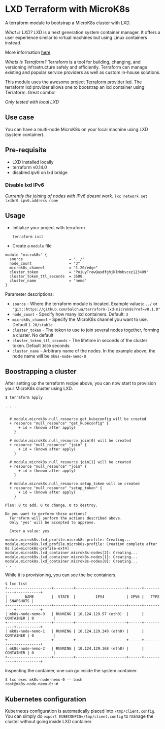 # LXD Terraform with MicroK8s

A terraform module to bootstrap a MicroK8s cluster with LXD.

_What is LXD?_
LXD is a next generation system container manager. It offers a user experience similar to virtual machines but using Linux containers instead.

More information [here](https://linuxcontainers.org/lxd/introduction/)

_Whats is Terraform?_
Terraform is a tool for building, changing, and versioning infrastructure safely and efficiently. Terraform can manage existing and popular service providers as well as custom in-house solutions.

This module uses the awesome project [Terraform provider lxd](https://github.com/terraform-lxd/terraform-provider-lxd).
The terraform lxd provider allows one to bootstrap an lxd container using Terraform.  Great combo!


_Only tested with local LXD_

## Use case

You can have a multi-node MicroK8s on your local machine using LXD (system container).

## Pre-requisite

* LXD installed locally
* terraform v0.14.0
* disabled ipv6 on lxd bridge

### Disable lxd IPv6

_Currently the joining of nodes with IPv6 doesnt work._
`lxc network set lxdbr0 ipv6.address none`

## Usage

* Initialize your project with terraform
  
  `terraform init`

* Create a `module` file

```
module "microk8s" {
  source                     = "../"
  node_count                 = "3"
  microk8s_channel           = "1.20/edge"
  cluster_token              = "PoiuyTrewQasdfghjklMnbvcxz123409"
  cluster_token_ttl_seconds  = 3600
  cluster_name               = "nemo"
}
```

Parameter descriptions:

* `source` - Where the terraform module is located.  Example values: `../` or `"git::https://github.com/balchua/terraform-lxd-microk8s?ref=v0.1.0"`
* `node_count` - Specify how many lxd containers. Default: `3`
* `microk8s_channel` - Specify the MicroK8s channel you want to use. Default `1.20/stable`
* `cluster_token` - The token to use to join several nodes together, forming a cluster.  No default
* `cluster_token_ttl_seconds` - The lifetime in seconds of the cluster token.  Default `3600` seconds
* `cluster_name` - Arbitrary name of the nodes.  In the example above, the node name will be `mk8s-node-nemo-0`

## Boostrapping a cluster

After setting up the terraform recipe above, you can now start to provision your MicroK8s cluster using LXD.

```
$ terraform apply

. . .


  # module.microk8s.null_resource.get_kubeconfig will be created
  + resource "null_resource" "get_kubeconfig" {
      + id = (known after apply)
    }

  # module.microk8s.null_resource.join[0] will be created
  + resource "null_resource" "join" {
      + id = (known after apply)
    }

  # module.microk8s.null_resource.join[1] will be created
  + resource "null_resource" "join" {
      + id = (known after apply)
    }

  # module.microk8s.null_resource.setup_token will be created
  + resource "null_resource" "setup_token" {
      + id = (known after apply)
    }

Plan: 8 to add, 0 to change, 0 to destroy.

Do you want to perform these actions?
  Terraform will perform the actions described above.
  Only 'yes' will be accepted to approve.

  Enter a value: yes

module.microk8s.lxd_profile.microk8s-profile: Creating...
module.microk8s.lxd_profile.microk8s-profile: Creation complete after 0s [id=microk8s-profile-ext4]
module.microk8s.lxd_container.microk8s-nodes[2]: Creating...
module.microk8s.lxd_container.microk8s-nodes[1]: Creating...
module.microk8s.lxd_container.microk8s-nodes[0]: Creating...
. . .  
```

While it is provisioning, you can see the lxc containers.

```
$ lxc list
+--------------------+---------+-----------------------+------+-----------+-----------+
|        NAME        |  STATE  |         IPV4          | IPV6 |   TYPE    | SNAPSHOTS |
+--------------------+---------+-----------------------+------+-----------+-----------+
| mk8s-node-nemo-0   | RUNNING | 10.124.129.57 (eth0)  |      | CONTAINER | 0         |
+--------------------+---------+-----------------------+------+-----------+-----------+
| mk8s-node-nemo-1   | RUNNING | 10.124.129.249 (eth0) |      | CONTAINER | 0         |
+--------------------+---------+-----------------------+------+-----------+-----------+
| mk8s-node-nemo-2   | RUNNING | 10.124.129.168 (eth0) |      | CONTAINER | 0         |
+--------------------+---------+-----------------------+------+-----------+-----------+

```

Inspecting the container, one can go inside the system container.

```
$ lxc exec mk8s-node-nemo-0 -- bash
root@mk8s-node-nemo-0:~# 

```

## Kubernetes configuration

Kubernetes configuration is automatically placed into `/tmp/client.config`.  You can simply do `export KUBECONFIG=/tmp/client.config` to manage the cluster without going inside LXD container.

